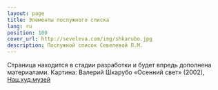 ```yaml
---
layout: page
title: Элементы послужного списка
lang: ru
position: 100
cover_url: http://seveleva.com/img/shkarubo.jpg
description: Послужной список Севелевой Л.М.
---
```


Страница находится в стадии разработки и будет впредь дополнена материалами.
Картина: Валерий Шкарубо «Осенний свет» (2002), [Нац.худ.музей]( http://www.artmuseum.by/ru/vyst/50-shedevrov-naczionalnogo-xudozhestvennogo-muzeya/v.-f.-shkarubo.-%C2%ABosennij-svet%C2%BB-(2002) )
